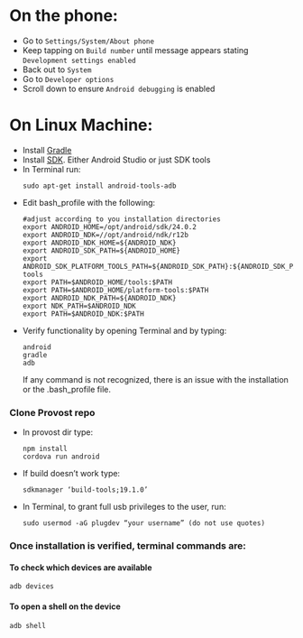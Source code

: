 # On the phone:

  * Go to `Settings/System/About phone`
  * Keep tapping on `Build number` until message appears stating `Development settings enabled`
  * Back out to `System`
  * Go to `Developer options`
  * Scroll down to ensure `Android debugging` is enabled

# On Linux Machine:

  * Install [Gradle](https://gradle.org/install)
  * Install [SDK](https://developer.android.com/studio/install). Either Android Studio or just SDK tools
  * In Terminal run:
    ```
    sudo apt-get install android-tools-adb
    ```
  * Edit bash_profile with the following:
    ```
    #adjust according to you installation directories
    export ANDROID_HOME=/opt/android/sdk/24.0.2 
    export ANDROID_NDK=//opt/android/ndk/r12b
    export ANDROID_NDK_HOME=${ANDROID_NDK}
    export ANDROID_SDK_PATH=${ANDROID_HOME}
    export ANDROID_SDK_PLATFORM_TOOLS_PATH=${ANDROID_SDK_PATH}:${ANDROID_SDK_PATH}/tools:${ANDROID_SDK_PATH}/platform-tools
    export PATH=$ANDROID_HOME/tools:$PATH
    export PATH=$ANDROID_HOME/platform-tools:$PATH
    export ANDROID_NDK_PATH=${ANDROID_NDK}
    export NDK_PATH=$ANDROID_NDK
    export PATH=$ANDROID_NDK:$PATH
    ```
  * Verify functionality by opening Terminal and by typing:
    ```
    android
    gradle
    adb
    ```
	If any command is not recognized, there is an issue with the installation or the .bash_profile file.

### Clone Provost repo
  * In provost dir type:
    ```
    npm install
    cordova run android
    ```
  * If build doesn’t work type: 
    ```
    sdkmanager ‘build-tools;19.1.0’
    ```
  * In Terminal, to grant full usb privileges to the user, run:
    ```
    sudo usermod -aG plugdev “your username” (do not use quotes)
    ```
### Once installation is verified, terminal commands are:

#### To check which devices are available

    adb devices 

#### To open a shell on the device

    adb shell

